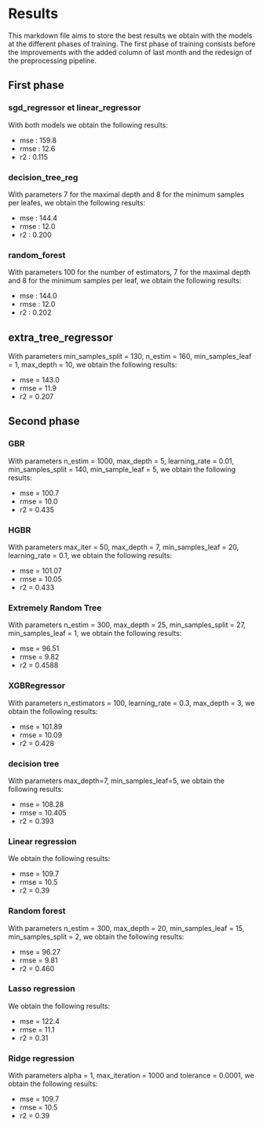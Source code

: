 # Results

This markdown file aims to store the best results we obtain with the models at the different phases of training. The first phase of training consists before the improvements with the added column of last month and the redesign of the preprocessing pipeline.

## First phase

### sgd_regressor et linear_regressor

With both models we obtain the following results:
- mse : 159.8
- rmse : 12.6
- r2 : 0.115

### decision_tree_reg

With parameters 7 for the maximal depth and 8 for the minimum samples per leafes, we obtain the following results:
- mse : 144.4
- rmse : 12.0
- r2 : 0.200

### random_forest

With parameters 100 for the number of estimators, 7 for the maximal depth and 8 for the minimum samples per leaf, we obtain the following results:
- mse : 144.0
- rmse : 12.0
- r2 : 0.202

## extra_tree_regressor

With parameters min_samples_split  = 130, n_estim = 160, min_samples_leaf = 1, max_depth = 10, we obtain the following results:
- mse = 143.0
- rmse = 11.9
- r2 = 0.207

## Second phase

### GBR

With parameters n_estim = 1000, max_depth = 5, learning_rate = 0.01, min_samples_split = 140, min_sample_leaf = 5, we obtain the following results:
- mse = 100.7
- rmse = 10.0
- r2 = 0.435

### HGBR

With parameters max_iter = 50, max_depth = 7, min_samples_leaf = 20, learning_rate = 0.1, we obtain the following results:
- mse = 101.07
- rmse = 10.05
- r2 = 0.433

### Extremely Random Tree

With parameters n_estim = 300, max_depth = 25, min_samples_split = 27, min_samples_leaf = 1, we obtain the following results:
- mse = 96.51
- rmse = 9.82
- r2 = 0.4588

### XGBRegressor

With parameters n_estimators = 100, learning_rate = 0.3, max_depth = 3, we obtain the following results:
- mse = 101.89
- rmse = 10.09
- r2 = 0.428

### decision tree

With parameters max_depth=7, min_samples_leaf=5, we obtain the following results:
- mse = 108.28
- rmse = 10.405
- r2 = 0.393

### Linear regression

We obtain the following results:
- mse = 109.7
- rmse = 10.5
- r2 = 0.39

### Random forest

With parameters n_estim = 300, max_depth = 20, min_samples_leaf = 15, min_samples_split = 2, we obtain the following results:
- mse = 96.27
- rmse = 9.81
- r2 = 0.460

### Lasso regression

We obtain the following results:
- mse = 122.4
- rmse = 11.1
- r2 = 0.31

### Ridge regression

With parameters alpha = 1, max_iteration = 1000 and tolerance = 0.0001, we obtain the following results:
- mse = 109.7
- rmse = 10.5
- r2 = 0.39
